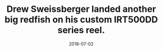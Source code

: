 ---
title: Drew Sweissberger landed another big redfish on his custom IRT500DD series reel. 
date: 2018-07-02
description: Drew Sweissberger landed another big redfish on his custom IRT500DD series reel.  
thumb: /assets/images/photo-gallery/drew_sweissberger--july.jpeg
image: /assets/images/photo-gallery/drew_sweissberger--july.jpeg
angler-name: Drew Sweissberger

reel-type: spinning
reel-series: 500

# location: Someplace, United States
# fish: Shark
# fish-length: 49 in.
# fish-weight: 78 lbs.
---